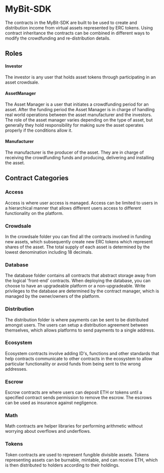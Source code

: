 # MyBit-SDK 
The contracts in the MyBit-SDK are built to be used to create and distribution income from virtual assets represented by ERC tokens. Using contract inheritance the contracts can be combined in different ways to modify the crowdfunding and re-distribution details. 


## Roles 

#### Investor 
The investor is any user that holds asset tokens through participating in an asset crowdsale. 

#### AssetManager 
The Asset Manager is a user that initiates a crowdfunding period for an asset. After the funding period the Asset Manager is in charge of handling real world operations between the asset manufacturer and the investors. The role of the asset manager varies depending on the type of asset, but generally they hold responsibility for making sure the asset operates properly if the conditions allow it. 

#### Manufacturer
The manufacturer is the producer of the asset. They are in charge of receiving the crowdfunding funds and producing, delivering and installing the asset. 

## Contract Categories

### Access 
Access is where user access is managed. Access can be limited to users in a hierarchical manner that allows different users access to different functionality on the platform. 

### Crowdsale 
In the crowdsale folder you can find all the contracts involved in funding new assets, which subsequently create new ERC tokens which represent shares of the asset. The total supply of each asset is determined by the lowest denomination including 18 decimals.

### Database 
The database folder contains all contracts that abstract storage away from the logical 'front-end' contracts. When deploying the database, you can choose to have an upgradeable platform or a non-upgradeable. Write privileges to the database are determined by the contract manager, which is managed by the owner/owners of the platform. 

### Distribution 
The distribution folder is where payments can be sent to be distributed amongst users. The users can setup a distribution agreement between themselves, which allows platforms to send payments to a single address. 

### Ecosystem 
Ecosystem contracts involve adding ID's, functions and other standards that help contracts communicate to other contracts in the ecosystem to allow particular functionality or avoid funds from being sent to the wrong addresses. 

### Escrow 
Escrow contracts are where users can deposit ETH or tokens until a specified contract sends permission to remove the escrow. The escrows can be used as insurance against negligence. 

### Math 
Math contracts are helper libraries for performing arithmetic without worrying about overflows and underflows. 

### Tokens 
Token contracts are used to represent fungible divisible assets. Tokens representing assets can be burnable, mintable, and can receive ETH, which is then distributed to holders according to their holdings. 
